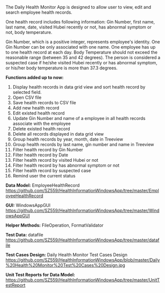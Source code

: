 The Daily Health Monitor App is designed to allow user to view, edit and search employee health records. 

One health record includes following information: Gin Number, first name, last name, date, visited Hubei recently or not, has abnormal symptom or not, body temperature. 

Gin Number, which is a positive integer, represents employee's identity. One Gin Number can be only associated with one name. 
One employee has up to one health record at each day. Body Temperature should not exceed the reasonable range (between 35 and 42 degrees). 
The person is considered a suspected case if he/she visited Hubei recently or has abnormal symptom, or his/her body temperature is more than 37.3 degrees.

**Functions added up to now:**
1. Display health records in data grid view and sort health record by selected field.
2. Open CSV file
3. Save health records to CSV file
4. Add new health record 
5. Edit existed health record 
6. Update Gin Number and name of a employee in all health records associate with the employee
7. Delete existed health record 
8. Delete all records displayed in data grid view
9. Group health records by year, month, date in Treeview
10. Group health records by last name, gin number and name in Treeview
11. Filter health record by Gin Number
12. Filter health record by Date
13. Filter health record by visited Hubei or not
14. Filter health record by has abnormal symptom or not
15. Filter health record by suspected case
15. Remind user the current status

**Data Model:** EmployeeHealthRecord https://github.com/SZ559/HealthInformationWindowsApp/tree/master/EmployeeHealthRecord

**GUI:** WindowsAppGUI https://github.com/SZ559/HealthInformationWindowsApp/tree/master/WindowsAppGUI

**Helper Methods:** FileOperation, FormatValidator

**Test Data:** datafile https://github.com/SZ559/HealthInformationWindowsApp/tree/master/datafile

**Test Cases Design:** Daily Health Monitor Test Cases Design https://github.com/SZ559/HealthInformationWindowsApp/blob/master/Daily%20Health%20Monitor%20Test%20Cases%20Design.jpg

**Unit Test Reports for Data Model:** https://github.com/SZ559/HealthInformationWindowsApp/tree/master/UnitTestReport

